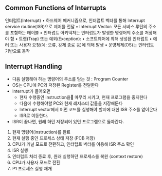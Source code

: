 ## Common Functions of Interrupts
인터럽트(Interrupt)
	•	하드웨어 메커니즘으로, 인터럽트 벡터를 통해 Interrupt service routine(ISR)으로 제어를 전달
	•	Interrupt Vector: 모든 서비스 루틴의 주소를 포함하는 테이블
•	인터럽트 아키텍처는 인터럽트가 발생한 명령어의 주소를 저장해야 함
•	트랩(Trap) 또는 예외(Exception):
	•	소프트웨어에 의해 생성된 인터럽트
	•	에러 또는 사용자 요청(예: 오류, 강제 종료 등)에 의해 발생
•	운영체제(OS)는 인터럽트 기반으로 동작
## Interrupt Handling
- 다음 실행해야 하는 명령어의 주소를 담는 것 : Program Counter
- OS는 CPU에 PC와 저장된 Register를 전달한다
- Interrupt가 들어오면
	- 현재 수행중인 instruction을 마무리 시키고, 현재 프로그램을 중지한다
	- 다음에 수행해야할 PC와 현재 레지스터 값들을 저장해둔다
	- Interrupt vector에서 어떤 코드를 실행해야 할지에 대한 ISR 주소를 얻어온다 
	- ISR로 이동한다.
- ISR이 끝나면, 원래 하던 저장되어 있던 프로그램으로 돌아간다.

1. 현재 명령어(instruction)를 완료
2. 현재 실행 중인 프로세스 상태 저장 (PCB 저장)
3. CPU가 커널 모드로 전환하고, 인터럽트 벡터를 이용해 ISR 주소 확인
4. ISR 실행
5. 인터럽트 처리 종료 후, 원래 실행하던 프로세스를 복원 (context restore)
6. CPU가 사용자 모드로 전환
7. P1 프로세스 실행 재개